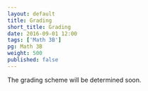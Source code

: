 ```yaml
---
layout: default
title: Grading
short_title: Grading
date: 2016-09-01 12:00
tags: ['Math 3B']
pg: Math 3B
weight: 500
published: false
---
```


The grading scheme will be determined soon.
